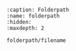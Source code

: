 ```{include} ../README.md

```

```{toctree}
:caption: Folderpath
:name: folderpath
:hidden:
:maxdepth: 2

folderpath/filename
```
